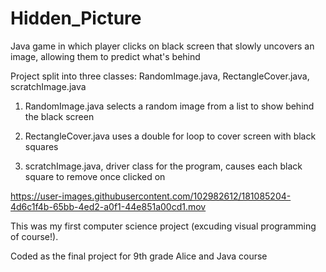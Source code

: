 # Hidden_Picture
Java game in which player clicks on black screen that slowly uncovers an image, allowing them to predict what's behind

Project split into three classes: RandomImage.java, RectangleCover.java, scratchImage.java

1) RandomImage.java selects a random image from a list to show behind the black screen

2) RectangleCover.java uses a double for loop to cover screen with black squares

3) scratchImage.java, driver class for the program, causes each black square to remove once clicked on



https://user-images.githubusercontent.com/102982612/181085204-4d6c1f4b-65bb-4ed2-a0f1-44e851a00cd1.mov


This was my first computer science project (excuding visual programming of course!). 

Coded as the final project for 9th grade Alice and Java course
